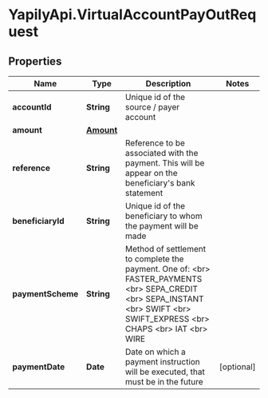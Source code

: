 # YapilyApi.VirtualAccountPayOutRequest

## Properties

Name | Type | Description | Notes
------------ | ------------- | ------------- | -------------
**accountId** | **String** | Unique id of the source / payer account | 
**amount** | [**Amount**](Amount.md) |  | 
**reference** | **String** | Reference to be associated with the payment. This will be appear on the beneficiary&#39;s bank statement | 
**beneficiaryId** | **String** | Unique id of the beneficiary to whom the payment will be made | 
**paymentScheme** | **String** | Method of settlement to complete the payment. One of: &lt;br&gt; FASTER_PAYMENTS &lt;br&gt; SEPA_CREDIT &lt;br&gt; SEPA_INSTANT &lt;br&gt; SWIFT &lt;br&gt; SWIFT_EXPRESS &lt;br&gt; CHAPS &lt;br&gt; IAT &lt;br&gt; WIRE | 
**paymentDate** | **Date** | Date on which a payment instruction will be executed, that must be in the future | [optional] 


